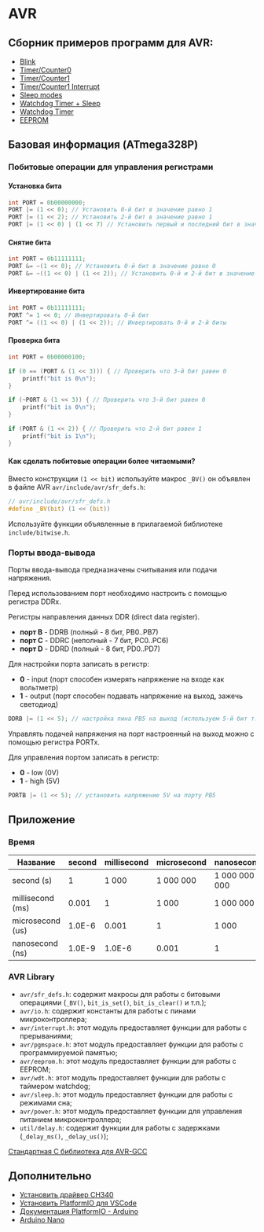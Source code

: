 # AVR

## Сборник примеров программ для AVR:

- [Blink](./src/main-blink.c)
- [Timer/Counter0](./src/main-timer0.c)
- [Timer/Counter1](./src/main-timer1.c)
- [Timer/Counter1 Interrupt](./src/main-timer1-interrupt.c)
- [Sleep modes](./src/main-sleep.c)
- [Watchdog Timer + Sleep](./src/main-wdt-sleep.c)
- [Watchdog Timer](./src/main-wdt.c)
- [EEPROM](./src/main-eeprom.c)

## Базовая информация (ATmega328P)

### Побитовые операции для управления регистрами

#### Установка бита

```c
int PORT = 0b00000000;
PORT |= (1 << 0); // Установить 0-й бит в значение равно 1
PORT |= (1 << 2); // Установить 2-й бит в значение равно 1
PORT |= (1 << 0) | (1 << 7) // Установить первый и последний бит в значение равно 1
```

#### Снятие бита

```c
int PORT = 0b11111111;
PORT &= ~(1 << 0); // Установить 0-й бит в значение равно 0
PORT &= ~((1 << 0) | (1 << 2)); // Установить 0-й и 2-й бит в значение равно 0
```

#### Инвертирование бита

```c
int PORT = 0b11111111;
PORT ^= 1 << 0; // Инвертировать 0-й бит
PORT ^= ((1 << 0) | (1 << 2)); // Инвертировать 0-й и 2-й биты
```

#### Проверка бита

```c
int PORT = 0b00000100;

if (0 == (PORT & (1 << 3))) { // Проверить что 3-й бит равен 0
    printf("bit is 0\n");
}

if (~PORT & (1 << 3)) { // Проверить что 3-й бит равен 0
    printf("bit is 0\n");
}

if (PORT & (1 << 2)) { // Проверить что 2-й бит равен 1
    printf("bit is 1\n");
}
```

#### Как сделать побитовые операции более читаемыми?

Вместо конструкции `(1 << bit)` используйте макрос `_BV()` он объявлен в файле AVR `avr/include/avr/sfr_defs.h`:

```c
// avr/include/avr/sfr_defs.h
#define _BV(bit) (1 << (bit))
```

Используйте функции объявленные в прилагаемой библиотеке `include/bitwise.h`.

### Порты ввода-вывода

Порты ввода-вывода предназначены считывания или подачи напряжения.

Перед использованием порт необходимо настроить с помощью регистра DDRx.

Регистры направления данных DDR (direct data register).

- **порт B** - DDRB (полный - 8 бит, PB0..PB7)
- **порт C** - DDRC (неполный - 7 бит, PC0..PC6)
- **порт D** - DDRD (полный - 8 бит, PD0..PD7)

Для настройки порта записать в регистр:

- **0** - input (порт способен измерять напряжение на входе как вольтметр)
- **1** - output (порт способен подавать напряжение на выход, зажечь светодиод)

```c
DDRB |= (1 << 5); // настройка пина PB5 на выход (используем 5-й бит т.к. нумерация порта PB начинается с 0)
```

Управлять подачей напряжения на порт настроенный на выход можно с помощью регистра PORTx.

Для управления портом записать в регистр:

- **0** - low (0V)
- **1** - high (5V)

```c
PORTB |= (1 << 5); // установить напряжение 5V на порту PB5
```

## Приложение

### Время

| Название         | second | millisecond | microsecond | nanosecond    |
|------------------|--------|-------------|-------------|---------------|
| second (s)       | 1      | 1 000       | 1 000 000   | 1 000 000 000 |
| millisecond (ms) | 0.001  | 1           | 1 000       | 1 000 000     |
| microsecond (us) | 1.0E-6 | 0.001       | 1           | 1 000         |
| nanosecond (ns)  | 1.0E-9 | 1.0E-6      | 0.001       | 1             |

### AVR Library

- `avr/sfr_defs.h`: содержит макросы для работы с битовыми операциями (`_BV()`, `bit_is_set()`, `bit_is_clear()` и т.п.);
- `avr/io.h`: содержит константы для работы с пинами микроконтроллера;
- `avr/interrupt.h`: этот модуль предоставляет функции для работы с прерываниями;
- `avr/pgmspace.h`: этот модуль предоставляет функции для работы с программируемой памятью;
- `avr/eeprom.h`: этот модуль предоставляет функции для работы с EEPROM;
- `avr/wdt.h`: этот модуль предоставляет функции для работы с таймером watchdog;
- `avr/sleep.h`: этот модуль предоставляет функции для работы с режимами сна;
- `avr/power.h`: этот модуль предоставляет функции для управления питанием микроконтроллера;
- `util/delay.h`: содержит функции для работы с задержками (`_delay_ms()`, `_delay_us()`);

[Стандартная C библиотека для AVR-GCC](https://www.nongnu.org/avr-libc/user-manual/modules.html)

## Дополнительно

- [Установить драйвер CH340](http://www.wch-ic.com/downloads/CH341SER_MAC_ZIP.html)
- [Установить PlatformIO для VSCode](https://platformio.org)
- [Документация PlatformIO - Arduino](https://docs.platformio.org/en/stable/frameworks/arduino.html)
- [Arduino Nano](https://docs.arduino.cc/hardware/nano)
